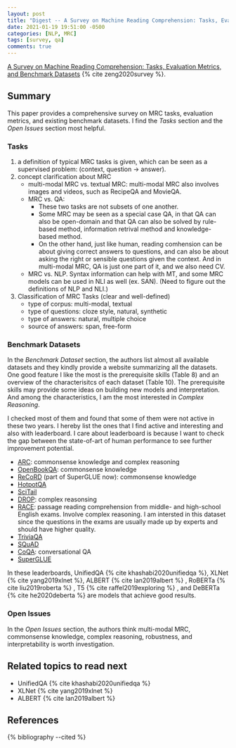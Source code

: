 ```yaml
---
layout: post
title: "Digest -- A Survey on Machine Reading Comprehension: Tasks, Evaluation Metrics, and Benchmark Datasets"
date: 2021-01-19 19:51:00 -0500
categories: [NLP, MRC]
tags: [survey, qa]
comments: true
---
```


[A Survey on Machine Reading Comprehension: Tasks, Evaluation Metrics, and Benchmark Datasets](https://arxiv.org/abs/2006.11880)  {% cite zeng2020survey %}.

## Summary
This paper provides a comprehensive survey on MRC tasks, evaluation metrics, and existing benchmark datasets. I find the *Tasks* section and the *Open Issues* section most helpful. 

### Tasks

1. a definition of typical MRC tasks is given, which can be seen as a supervised problem: (context, question -> answer).
2. concept clarification about MRC
    - multi-modal MRC vs. textual MRC: multi-modal MRC also involves images and videos, such as RecipeQA and MovieQA.
    - MRC vs. QA: 
        - These two tasks are not subsets of one another. 
        - Some MRC may be seen as a special case QA, in that QA can also be open-domain and that QA can also be solved by rule-based method, information retrival method and knowledge-based method.
        - On the other hand, just like human, reading comhension can be about giving correct answers to questions, and can also be about asking the right or sensible questions given the context. And in multi-modal MRC, QA is just one part of it, and we also need CV.
    - MRC vs. NLP. Syntax information can help with MT, and some MRC models can be used in NLI as well (ex. SAN). (Need to figure out the definitions of NLP and NLI.)
3. Classification of MRC Tasks (clear and well-defined)
    - type of corpus: multi-modal, textual
    - type of questions: cloze style, natural, synthetic
    - type of answers: natural, multiple choice
    - source of answers: span, free-form

### Benchmark Datasets

In the *Benchmark Dataset* section, the authors list almost all available datasets and they kindly provide a website summarizing all the datasets. One good feature I like the most is the prerequisite skills (Table 8) and an overview of the characterisitcs of each dataset (Table 10). The prerequisite skills may provide some ideas on building new models and interpretation. And among the characteristics, I am the most interested in *Complex Reasoning*.

I checked most of them and found that some of them were not active in these two years. I hereby list the ones that I find active and interesting and also with leaderboard. I care about leaderboard is because I want to check the gap between the state-of-art of human performance to see further improvement potential.

- [ARC](https://leaderboard.allenai.org/arc/submissions/public): commonsense knowledge and complex reasoning 
- [OpenBookQA](https://leaderboard.allenai.org/open_book_qa/submissions/public): commonsense knowledge
- [ReCoRD](https://sheng-z.github.io/ReCoRD-explorer/)  (part of SuperGLUE now): commonsense knowledge
- [HotpotQA](https://hotpotqa.github.io)
- [SciTail](https://leaderboard.allenai.org/scitail/submissions/public)
- [DROP](https://leaderboard.allenai.org/drop/submissions/public): complex reasonsing
- [RACE](http://www.qizhexie.com/data/RACE_leaderboard.html): passage reading comprehension from middle- and high-school English exams. Involve complex reasoning. I am intersted in this dataset since the questions in the exams are usually made up by experts and should have higher quality.
- [TriviaQA](https://competitions.codalab.org/competitions/17208#results)
- [SQuAD](https://rajpurkar.github.io/SQuAD-explorer/)
- [CoQA](https://stanfordnlp.github.io/coqa/): conversational QA
- [SuperGLUE](https://super.gluebenchmark.com/leaderboard)

In these leaderboards, UnifiedQA {% cite khashabi2020unifiedqa %}, XLNet {% cite yang2019xlnet %}, ALBERT {% cite lan2019albert %} , RoBERTa {% cite liu2019roberta %} , T5 {% cite raffel2019exploring %} , and DeBERTa {% cite he2020deberta %}  are models that achieve good results.

### Open Issues

In the *Open Issues* section, the authors think multi-modal MRC, commonsense knowledge, complex reasoning, robustness, and interpretability is worth investigation.


## Related topics to read next
- UnifiedQA {% cite khashabi2020unifiedqa %}
- XLNet {% cite yang2019xlnet %}
- ALBERT {% cite lan2019albert %}

## References

<!-- {% cite  %} -->

{% bibliography --cited %}
